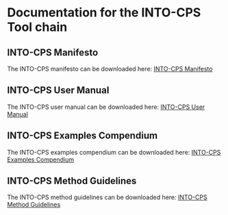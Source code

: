 # Documentation for the INTO-CPS Tool chain

## INTO-CPS Manifesto
The INTO-CPS manifesto can be downloaded here: [INTO-CPS Manifesto](manifesto/INTO-CPS-Manifesto.pdf "INTO-CPS Manifesto")

## INTO-CPS User Manual
The INTO-CPS user manual can be downloaded here: [INTO-CPS User Manual](user_manual/INTO-CPS_toolchain_User_Manual.pdf "INTO-CPS User Manual")

## INTO-CPS Examples Compendium
The INTO-CPS examples compendium can be downloaded here: [INTO-CPS Examples Compendium](examples_compendium/INTO-CPS_Examples_Compendium.pdf "INTO-CPS Examples Compendium")

## INTO-CPS Method Guidelines
The INTO-CPS method guidelines can be downloaded here: [INTO-CPS Method Guidelines](method_guidelines/INTO-CPS_Method_Guidelines.pdf "INTO-CPS Method Guidelines")


